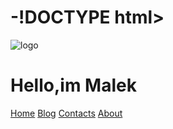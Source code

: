 # -!DOCTYPE html>
<html>
<head>
	<title>Sait Malek</title>
	<link rel="stylesheet" type="text/css" href="css/main.css">
</head>
<body>
	<main> <dev class="logo">
	    	<img src="img/logo.jpg" alt="logo">
	    </dev>
	    <h1>Hello,im Malek</h1>
	    <nav>
	    	<a href="#">Home</a>
	    	<a href="#">Blog</a>
	    	<a href="#">Contacts</a>
	    	<a href="#">About</a>
	    </nav>
	</main>
</body>
